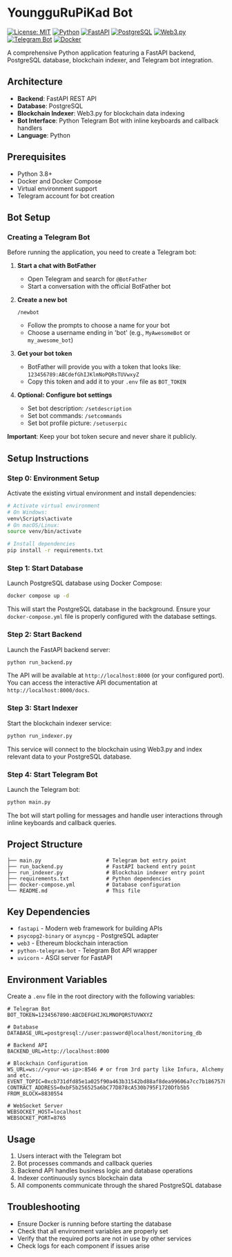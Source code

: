# YoungguRuPiKad Bot

[![License: MIT](https://img.shields.io/badge/License-MIT-yellow.svg)](https://opensource.org/licenses/MIT) [![Python](https://img.shields.io/badge/Python-3.8+-blue)](https://www.python.org/) [![FastAPI](https://img.shields.io/badge/FastAPI-0.104.1-009688)](https://fastapi.tiangolo.com/) [![PostgreSQL](https://img.shields.io/badge/PostgreSQL-12+-336791)](https://www.postgresql.org/) [![Web3.py](https://img.shields.io/badge/Web3.py-7.12.1-orange)](https://web3py.readthedocs.io/) [![Telegram Bot](https://img.shields.io/badge/Telegram-Bot-26A5E4)](https://python-telegram-bot.org/) [![Docker](https://img.shields.io/badge/Docker-Required-2496ED)](https://www.docker.com/)

A comprehensive Python application featuring a FastAPI backend, PostgreSQL database, blockchain indexer, and Telegram bot integration.

## Architecture

- **Backend**: FastAPI REST API
- **Database**: PostgreSQL
- **Blockchain Indexer**: Web3.py for blockchain data indexing
- **Bot Interface**: Python Telegram Bot with inline keyboards and callback handlers
- **Language**: Python

## Prerequisites

- Python 3.8+
- Docker and Docker Compose
- Virtual environment support
- Telegram account for bot creation

## Bot Setup

### Creating a Telegram Bot

Before running the application, you need to create a Telegram bot:

1. **Start a chat with BotFather**
   - Open Telegram and search for `@BotFather`
   - Start a conversation with the official BotFather bot

2. **Create a new bot**
   ```
   /newbot
   ```
   - Follow the prompts to choose a name for your bot
   - Choose a username ending in 'bot' (e.g., `MyAwesomeBot` or `my_awesome_bot`)

3. **Get your bot token**
   - BotFather will provide you with a token that looks like: `123456789:ABCdefGhIJKlmNoPQRsTUVwxyZ`
   - Copy this token and add it to your `.env` file as `BOT_TOKEN`

4. **Optional: Configure bot settings**
   - Set bot description: `/setdescription`
   - Set bot commands: `/setcommands`
   - Set bot profile picture: `/setuserpic`

**Important**: Keep your bot token secure and never share it publicly.

## Setup Instructions

### Step 0: Environment Setup

Activate the existing virtual environment and install dependencies:

```bash
# Activate virtual environment
# On Windows:
venv\Scripts\activate
# On macOS/Linux:
source venv/bin/activate

# Install dependencies
pip install -r requirements.txt
```

### Step 1: Start Database

Launch PostgreSQL database using Docker Compose:

```bash
docker compose up -d
```

This will start the PostgreSQL database in the background. Ensure your `docker-compose.yml` file is properly configured with the database settings.

### Step 2: Start Backend

Launch the FastAPI backend server:

```bash
python run_backend.py
```

The API will be available at `http://localhost:8000` (or your configured port). You can access the interactive API documentation at `http://localhost:8000/docs`.

### Step 3: Start Indexer

Start the blockchain indexer service:

```bash
python run_indexer.py
```

This service will connect to the blockchain using Web3.py and index relevant data to your PostgreSQL database.

### Step 4: Start Telegram Bot

Launch the Telegram bot:

```bash
python main.py
```

The bot will start polling for messages and handle user interactions through inline keyboards and callback queries.

## Project Structure

```
├── main.py                     # Telegram bot entry point
├── run_backend.py              # FastAPI backend entry point
├── run_indexer.py              # Blockchain indexer entry point
├── requirements.txt            # Python dependencies
├── docker-compose.yml          # Database configuration
└── README.md                   # This file
```

## Key Dependencies

- `fastapi` - Modern web framework for building APIs
- `psycopg2-binary` or `asyncpg` - PostgreSQL adapter
- `web3` - Ethereum blockchain interaction
- `python-telegram-bot` - Telegram Bot API wrapper
- `uvicorn` - ASGI server for FastAPI

## Environment Variables

Create a `.env` file in the root directory with the following variables:

```env
# Telegram Bot
BOT_TOKEN=1234567890:ABCDEFGHIJKLMNOPQRSTUVWXYZ

# Database
DATABASE_URL=postgresql://user:password@localhost/monitoring_db

# Backend API  
BACKEND_URL=http://localhost:8000

# Blockchain Configuration
WS_URL=ws://<your-ws-ip>:8546 # or from 3rd party like Infura, Alchemy and etc.
EVENT_TOPIC=0xcb731dfd85e1a025f90a463b31542bd88af8dea99606a7cc7b18675780fe17af
CONTRACT_ADDRESS=0xbF5b256525a6bC77D878cA530b795F1720Dfb5b5
FROM_BLOCK=8830554

# WebSocket Server
WEBSOCKET_HOST=localhost
WEBSOCKET_PORT=8765
```

## Usage

1. Users interact with the Telegram bot
2. Bot processes commands and callback queries
3. Backend API handles business logic and database operations
4. Indexer continuously syncs blockchain data
5. All components communicate through the shared PostgreSQL database

## Troubleshooting

- Ensure Docker is running before starting the database
- Check that all environment variables are properly set
- Verify that the required ports are not in use by other services
- Check logs for each component if issues arise